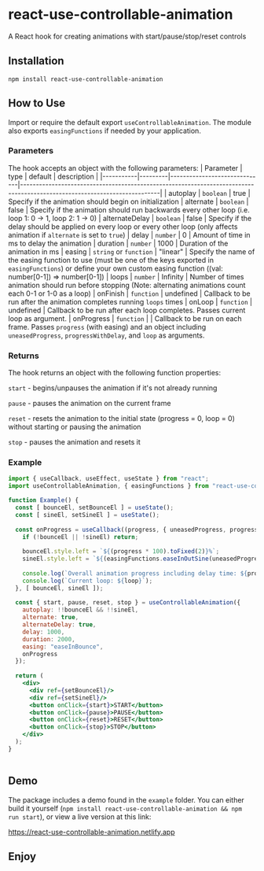 # react-use-controllable-animation
A React hook for creating animations with start/pause/stop/reset controls

## Installation
`npm install react-use-controllable-animation`

## How to Use
Import or require the default export `useControllableAnimation`. The module also exports `easingFunctions` if needed by your application.

### Parameters
The hook accepts an object with the following parameters:
| Parameter | type    | default                      | description                                                                                                              |
|-----------|---------|------------------------------|--------------------------------------------------------------------------------------------------------------------------|
| autoplay       | `boolean`              | true      | Specify if the animation should begin on initialization
| alternate      | `boolean`              | false     | Specify if the animation should run backwards every other loop (i.e. loop 1: 0 -> 1, loop 2: 1 -> 0)
| alternateDelay | `boolean`              | false     | Specify if the delay should be applied on every loop or every other loop (only affects animation if `alternate` is set to `true`)
| delay          | `number`               | 0         | Amount of time in ms to delay the animation
| duration       | `number`               | 1000      | Duration of the animation in ms
| easing         | `string` or `function` | "linear"  | Specify the name of the easing function to use (must be one of the keys exported in `easingFunctions`) or define your own custom easing function ((val: number[0-1]) => number[0-1])
| loops          | `number`               | Infinity  | Number of times animation should run before stopping (Note: alternating animations count each 0-1 or 1-0 as a loop)
| onFinish       | `function`             | undefined | Callback to be run after the animation completes running `loops` times
| onLoop         | `function`             | undefined | Callback to be run after each loop completes. Passes current loop as argument.
| onProgress     | `function`             |           | Callback to be run on each frame. Passes `progress` (with easing) and an object including `uneasedProgress`, `progressWithDelay`, and `loop` as arguments.

### Returns
The hook returns an object with the following function properties:

`start` - begins/unpauses the animation if it's not already running

`pause` - pauses the animation on the current frame

`reset` - resets the animation to the initial state (progress = 0, loop = 0) without starting or pausing the animation

`stop`  - pauses the animation and resets it


### Example
```jsx
import { useCallback, useEffect, useState } from "react";
import useControllableAnimation, { easingFunctions } from "react-use-controllable-animation";

function Example() {
  const [ bounceEl, setBounceEl ] = useState();
  const [ sineEl, setSineEl ] = useState();
  
  const onProgress = useCallback((progress, { uneasedProgress, progressWithDelay, loop }) => {
    if (!bounceEl || !sineEl) return;
    
    bounceEl.style.left = `${(progress * 100).toFixed(2)}%`;
    sineEl.style.left = `${(easingFunctions.easeInOutSine(uneasedProgress)) * 100).toFixed(2)}%`;
    
    console.log(`Overall animation progress including delay time: ${progressWithDelay}`);
    console.log(`Current loop: ${loop}`);
  }, [ bounceEl, sineEl ]);
  
  const { start, pause, reset, stop } = useControllableAnimation({
    autoplay: !!bounceEl && !!sineEl,
    alternate: true,
    alternateDelay: true,
    delay: 1000,
    duration: 2000,
    easing: "easeInBounce",
    onProgress
  });
  
  return (
    <div>
      <div ref={setBounceEl}/>
      <div ref={setSineEl}/>
      <button onClick={start}>START</button>
      <button onClick={pause}>PAUSE</button>
      <button onClick={reset}>RESET</button>
      <button onClick={stop}>STOP</button>
    </div>
  );
}
    
```

## Demo
The package includes a demo found in the `example` folder. You can either build it yourself (`npm install react-use-controllable-animation && npm run start`), or view a live version at this link:

https://react-use-controllable-animation.netlify.app

## Enjoy
